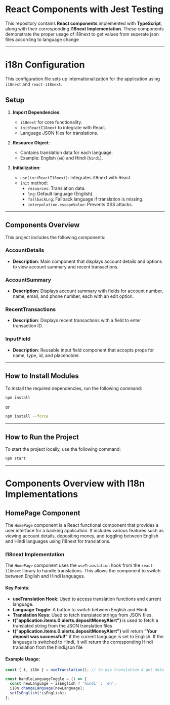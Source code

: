 # React Components with Jest Testing

This repository contains **React components** implemented with **TypeScript**, along with their corresponding **I18next Implementation**. These components demonstrate the proper usage of i18next to get values from seperate json files according to language change

---

# i18n Configuration

This configuration file sets up internationalization for the application using `i18next` and `react-i18next`.

## Setup

1. **Import Dependencies**:
   - `i18next` for core functionality.
   - `initReactI18next` to integrate with React.
   - Language JSON files for translations.

2. **Resource Object**:
   - Contains translation data for each language.
   - Example: English (`en`) and Hindi (`hindi`).

3. **Initialization**:
   - `use(initReactI18next)`: Integrates i18next with React.
   - `init` method:
     - `resources`: Translation data.
     - `lng`: Default language (English).
     - `fallbackLng`: Fallback language if translation is missing.
     - `interpolation.escapeValue`: Prevents XSS attacks.

---

## Components Overview

This project includes the following components:

### AccountDetails
- **Description**: Main component that displays account details and options to view account summary and recent transactions.

### AccountSummary
- **Description**: Displays account summary with fields for account number, name, email, and phone number, each with an edit option.

### RecentTransactions
- **Description**: Displays recent transactions with a field to enter transaction ID.

### InputField
- **Description**: Reusable input field component that accepts props for name, type, id, and placeholder.

---

## How to Install Modules

To install the required dependencies, run the following command:

```bash
npm install
```
or

```bash
npm install --force
```

---
## How to Run the Project

To start the project locally, use the following command:

```bash
npm start
```

---

# Components Overview with I18n Implementations

## HomePage Component

The `HomePage` component is a React functional component that provides a user interface for a banking application. It includes various features such as viewing account details, depositing money, and toggling between English and Hindi languages using i18next for translations.

### I18next Implementation

The `HomePage` component uses the `useTranslation` hook from the `react-i18next` library to handle translations. This allows the component to switch between English and Hindi languages.

#### Key Points:
- **useTranslation Hook**: Used to access translation functions and current language.
- **Language Toggle**: A button to switch between English and Hindi.
- **Translation Keys**: Used to fetch translated strings from JSON files.
- **t("application.items.0.alerts.depositMoneyAlert")** is used to fetch a translated string from the JSON translation files
- **t("application.items.0.alerts.depositMoneyAlert")** will return **"Your deposit was successful!"** if the current language is set to English. If the language is switched to Hindi, it will return the corresponding Hindi translation from the hindi.json file

#### Example Usage:
```jsx
const { t, i18n } = useTranslation(); // to use translation & get data from json file, we have to use useTranslation Hook

const handleLanguageToggle = () => {
  const newLanguage = isEnglish ? 'hindi' : 'en';
  i18n.changeLanguage(newLanguage);
  setIsEnglish(!isEnglish);
};
